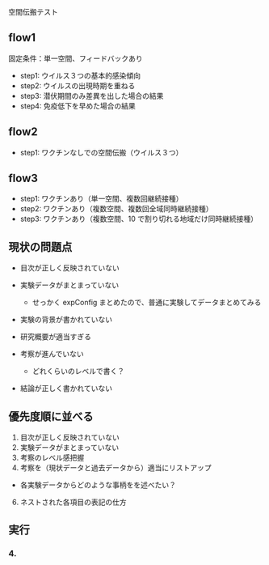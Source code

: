 空間伝搬テスト

## flow1

固定条件：単一空間、フィードバックあり

- step1: ウイルス３つの基本的感染傾向
- step2: ウイルスの出現時期を重ねる
- step3: 潜伏期間のみ差異を出した場合の結果
- step4: 免疫低下を早めた場合の結果

## flow2

- step1: ワクチンなしでの空間伝搬（ウイルス３つ）

## flow3

- step1: ワクチンあり（単一空間、複数回継続接種）
- step2: ワクチンあり（複数空間、複数回全域同時継続接種）
- step3: ワクチンあり（複数空間、10 で割り切れる地域だけ同時継続接種）

## 現状の問題点

- 目次が正しく反映されていない
- 実験データがまとまっていない

  - せっかく expConfig まとめたので、普通に実験してデータまとめてみる

- 実験の背景が書かれていない
- 研究概要が適当すぎる
- 考察が進んでいない
  - どれくらいのレベルで書く？
- 結論が正しく書かれていない

## 優先度順に並べる

1. 目次が正しく反映されていない
2. 実験データがまとまっていない
3. 考察のレベル感把握
4. 考察を（現状データと過去データから）適当にリストアップ

- 各実験データからどのような事柄をを述べたい？

6. ネストされた各項目の表記の仕方

## 実行

### 4.
